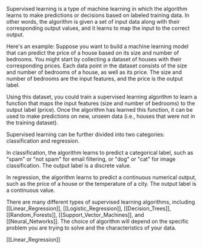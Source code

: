 Supervised learning is a type of machine learning in which the algorithm learns to make predictions or decisions based on labeled training data. In other words, the algorithm is given a set of input data along with their corresponding output values, and it learns to map the input to the correct output.

Here's an example: Suppose you want to build a machine learning model that can predict the price of a house based on its size and number of bedrooms. You might start by collecting a dataset of houses with their corresponding prices. Each data point in the dataset consists of the size and number of bedrooms of a house, as well as its price. The size and number of bedrooms are the input features, and the price is the output label.

Using this dataset, you could train a supervised learning algorithm to learn a function that maps the input features (size and number of bedrooms) to the output label (price). Once the algorithm has learned this function, it can be used to make predictions on new, unseen data (i.e., houses that were not in the training dataset).

Supervised learning can be further divided into two categories: classification and regression.

In classification, the algorithm learns to predict a categorical label, such as "spam" or "not spam" for email filtering, or "dog" or "cat" for image classification. The output label is a discrete value.

In regression, the algorithm learns to predict a continuous numerical output, such as the price of a house or the temperature of a city. The output label is a continuous value.

There are many different types of supervised learning algorithms, including [[Linear_Regression]], [[Logistic_Regression]], [[Decision_Trees]], [[Random_Forests]], 
[[Support_Vector_Machines]], and [[Neural_Networks]]. The choice of algorithm will depend on the specific problem you are trying to solve and the characteristics of your data.

[[Linear_Regression]]